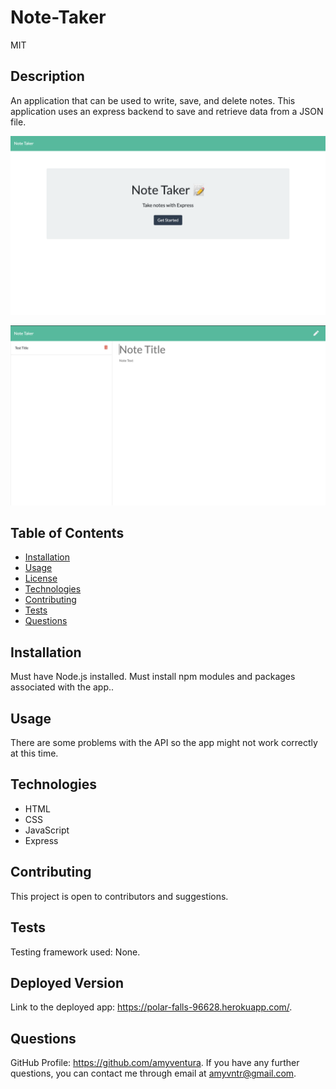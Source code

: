 # Note-Taker
MIT

## Description
An application that can be used to write, save, and delete notes. This application uses an express backend to save and retrieve data from a JSON file.

![image](image1.png)

![image](image2.png)

## Table of Contents

* [Installation](#installation)
* [Usage](#usage)
* [License](#license)
* [Technologies](#technologies)
* [Contributing](#contributing)
* [Tests](#tests)
* [Questions](#questions)

## Installation
Must have Node.js installed. Must install npm modules and packages associated with the app..

## Usage
There are some problems with the API so the app might not work correctly at this time.

## Technologies
* HTML
* CSS
* JavaScript
* Express

## Contributing
This project is open to contributors and suggestions.

## Tests
Testing framework used: None.

## Deployed Version
Link to the deployed app: https://polar-falls-96628.herokuapp.com/.

## Questions
GitHub Profile: https://github.com/amyventura. 
If you have any further questions, you can contact me through email at amyvntr@gmail.com.

